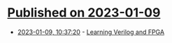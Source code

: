 # [Published on 2023-01-09](index.md)

* [2023-01-09, 10:37:20](https://news.ycombinator.com/item?id=34308876) - [Learning Verilog and FPGA](https://johanneshoff.com/learning-fpga/)
